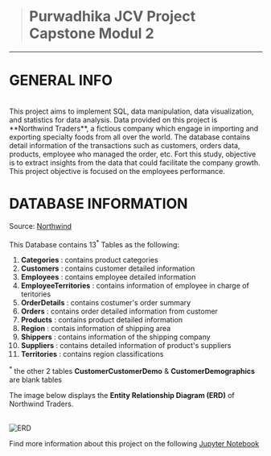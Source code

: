 > # **Purwadhika JCV Project Capstone Modul 2**
---
# GENERAL INFO
<br>
This project aims to implement SQL, data manipulation, data visualization, and statistics for data analysis. Data provided on this project is **Northwind Traders**, a fictious company which engage in importing and exporting specialty foods from all over the world. The database contains detail information of the transactions such as customers, orders data, products, employee who managed the order, etc. Fort this study, objective is to extract insights from the data that could facilitate the company growth. This project objective is focused on the employees performance.

# DATABASE INFORMATION

Source: [Northwind](https://drive.google.com/drive/folders/1fTHrwh_gcLsOFKXHnUzUGEu_APxLoD9i)
<br><br>
This Database contains 13<sup>*</sup> Tables as the following:

1.  **Categories** : contains product categories
3.	**Customers** : contains customer detailed information
4.	**Employees** : contains employee detailed information
5.	**EmployeeTerritories** : contains information of employee in charge of teritories
6.	**OrderDetails** : contains costumer's order summary
7.	**Orders** : contains order detailed information from customer
8.	**Products** : contains product detailed information
9.	**Region** : contais information of shipping area
10.	**Shippers** : contains information of the shipping company
11.	**Suppliers** : contains detailed information of product's suppliers
12.	**Territories** : contains region classifications

<sup>*</sup> the other 2 tables **CustomerCustomerDemo** & **CustomerDemographics** are blank tables 
<br>

The image below displays the **Entity Relationship Diagram (ERD)** of Northwind Traders. <br> <br>

![ERD](https://raw.githubusercontent.com/jpwhite3/northwind-SQLite3/master/Northwind_ERD.png)

Find more information about this project on the following [Jupyter Notebook](https://github.com/zrfajri/Purwadhika-JCV-Project/blob/f45e610872add469311f09804ceac2c65224f0c3/M2%20CAPSTONE%20PROJECT.ipynb)
